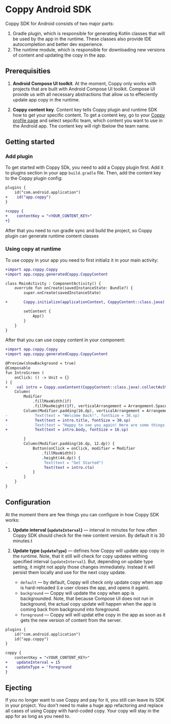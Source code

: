 # Coppy Android SDK

Coppy SDK for Android consists of two major parts:

1. Gradle plugin, which is responsible for generating Kotlin classes that will be used by the app in the runtime. These classes also provide IDE autocompletion and better dev experience.
2. The runtime module, which is responsible for downloading new versions of content and updating the copy in the app.

## Prerequisities

1. **Android Compose UI toolkit**. At the moment, Coppy only works with projects that are built with Android Compose UI toolkit. Compose UI provide us with all necessary abstractions that allow us to effeciently update app copy in the runtime.

2. **Coppy content key**. Content key tells Coppy plugin and runtime SDK how to get your specific content. To get a content key, go to your [Coppy profile page](https://app.coppy.app/profile) and select sepcific team, which content you want to use in the Android app. The content key will righ tbelow the team name.

## Getting started

### Add plugin

To get started with Coppy SDk, you need to add a Coppy plugin first. Add it to plugins section in your app `build.gradle` file. Then, add the content key to the Coppy plugin config:

```diff
plugins {
    id("com.android.application")
+    id("app.coppy")
}

+coppy {
+    contentKey = "<YOUR_CONTENT_KEY>"
+}
```

After that you need to run gradle sync and build the project, so Coppy plugin can generate runtime content classes

### Using copy at runtime

To use coppy in your app you need to first initializ it in your main activity:

```diff
+import app.coppy.Coppy
+import app.coppy.generatedCoppy.CoppyContent

class MainActivity : ComponentActivity() {
    override fun onCreate(savedInstanceState: Bundle?) {
        super.onCreate(savedInstanceState)

+       Coppy.initialize(applicationContext, CoppyContent::class.java)

        setContent {
            App()
        }
    }
}
```

After that you can use coppy content in your component:

```diff
+import app.coppy.Coppy
+import app.coppy.generatedCoppy.CoppyContent

@Preview(showBackground = true)
@Composable
fun IntroScreen (
    onClick: () -> Unit = {}
) {
+    val intro = Coppy.useContent(CoppyContent::class.java).collectAsState().value.features.intro
    Column(
        Modifier
            .fillMaxWidth(1f)
            .fillMaxHeight(1f), verticalArrangement = Arrangement.SpaceBetween) {
        Column(Modifier.padding(16.dp), verticalArrangement = Arrangement.spacedBy(4.dp)) {
-            Text(text = "Welcome Back!", fontSize = 30.sp)
+            Text(text = intro.title, fontSize = 30.sp)
-            Text(text = "Happy to see you again! Here are some things you've might missed", fontSize = 16.sp)
+            Text(text = intro.body, fontSize = 16.sp)

        }
        Column(Modifier.padding(16.dp, 12.dp)) {
            Button(onClick = onClick, modifier = Modifier
                .fillMaxWidth()
                .height(44.dp)) {
-                Text(text = "Get Started")
+                Text(text = intro.cta)
            }
        }
    }
}
```

## Configuration

At the moment there are few things you can configure in how Coppy SDK works:

1. **Update interval (`updateInterval`)** — interval in minutes for how often Coppy SDK should check for the new content version. By default it is 30 minutes.t

2. **Update type (`updateType`)** — defines how Coppy will update app copy in the runtime. Note, that it still will check for copy updates withing specified interval (`updateInterval`). But, depending on update type setting, it might not apply those changes immediately. Instead it will persist them locally and use for the next copy update.
   - `default` — by default, Coppy will check only update copy when app is hard-reloaded (i.e user closes the app, and opens it again).
   - `background` — Coppy will update the copy when app is backgrounded. Note, that because Compose UI does not run in background, the actual copy update will happen when the app is coming back from background into foreground.
   - `foreground` — Coppy will will updat ethe copy in the app as soon as it gets the new version of content from the server.

```diff
plugins {
    id("com.android.application")
    id("app.coppy")
}

coppy {
    contentKey = "<YOUR_CONTENT_KEY>"
+    updateInterval = 15
+    updateType = 'foreground
}
```

## Ejecting

If you no longer want to use Coppy and pay for it, you still can leave its SDK in your project. You don't need to make a huge app refactoring and replace all cases of using Coppy with hard-coded copy. Your copy will stay in the app for as long as you need to.
